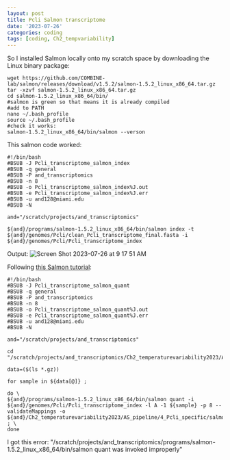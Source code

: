 ```yaml
---
layout: post
title: Pcli Salmon transcriptome
date: '2023-07-26'
categories: coding
tags: [coding, Ch2_tempvariability]
---
```


So I installed Salmon locally onto my scratch space by downloading the Linux binary package:

```{bash}
wget https://github.com/COMBINE-lab/salmon/releases/download/v1.5.2/salmon-1.5.2_linux_x86_64.tar.gz
tar -xzvf salmon-1.5.2_linux_x86_64.tar.gz
cd salmon-1.5.2_linux_x86_64/bin/
#salmon is green so that means it is already compiled
#add to PATH
nano ~/.bash_profile
source ~/.bash_profile
#check it works:
salmon-1.5.2_linux_x86_64/bin/salmon --verson
```

This salmon code worked:
```{bash}
#!/bin/bash
#BSUB -J Pcli_transcriptome_salmon_index
#BSUB -q general
#BSUB -P and_transcriptomics
#BSUB -n 8
#BSUB -o Pcli_transcriptome_salmon_index%J.out
#BSUB -e Pcli_transcriptome_salmon_index%J.err
#BSUB -u and128@miami.edu
#BSUB -N

and="/scratch/projects/and_transcriptomics"

${and}/programs/salmon-1.5.2_linux_x86_64/bin/salmon index -t ${and}/genomes/Pcli/clean_Pcli_transcriptome_final.fasta -i ${and}/genomes/Pcli/Pcli_transcriptome_index
```

Output:
![Screen Shot 2023-07-26 at 9 17 51 AM](https://github.com/ademerlis/ademerlis.github.io/assets/56000927/1acc45ef-e328-483d-a193-6ba5535cc124)

Following [this Salmon tutorial](https://combine-lab.github.io/salmon/getting_started/):

```{bash}
#!/bin/bash
#BSUB -J Pcli_transcriptome_salmon_quant
#BSUB -q general
#BSUB -P and_transcriptomics
#BSUB -n 8
#BSUB -o Pcli_transcriptome_salmon_quant%J.out
#BSUB -e Pcli_transcriptome_salmon_quant%J.err
#BSUB -u and128@miami.edu
#BSUB -N

and="/scratch/projects/and_transcriptomics"

cd "/scratch/projects/and_transcriptomics/Ch2_temperaturevariability2023/AS_pipeline/3_trimmed_fastq_files/Pcli_fastq_files"

data=($(ls *.gz))

for sample in ${data[@]} ;

do \
${and}/programs/salmon-1.5.2_linux_x86_64/bin/salmon quant -i ${and}/genomes/Pcli/Pcli_transcriptome_index -l A -1 ${sample} -p 8 --validateMappings -o ${and}/Ch2_temperaturevariability2023/AS_pipeline/4_Pcli_specific/salmon_quant_files ; \
done
```

I got this error: "/scratch/projects/and_transcriptomics/programs/salmon-1.5.2_linux_x86_64/bin/salmon quant was invoked improperly"

